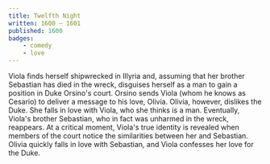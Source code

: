 ```yaml
---
title: Twelfth Night
written: 1600 – 1601
published: 1600
badges:
    - comedy
    - love
---
```


Viola finds herself shipwrecked in Illyria and, assuming that her brother Sebastian has died in the wreck, disguises herself as a man to gain a position in Duke Orsino's court. Orsino sends Viola (whom he knows as Cesario) to deliver a message to his love, Olivia. Olivia, however, dislikes the Duke. She falls in love with Viola, who she thinks is a man. Eventually, Viola's brother Sebastian, who in fact was unharmed in the wreck, reappears. At a critical moment, Viola's true identity is revealed when members of the court notice the similarities between her and Sebastian. Olivia quickly falls in love with Sebastian, and Viola confesses her love for the Duke.